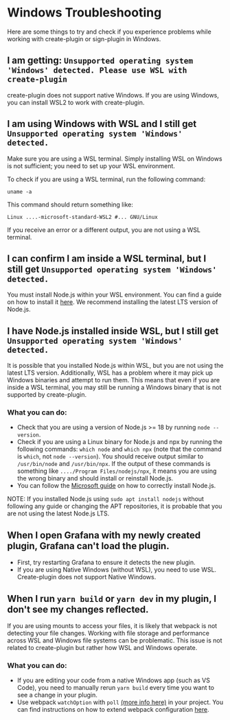 # Windows Troubleshooting

Here are some things to try and check if you experience problems while working with create-plugin or sign-plugin in Windows.

## I am getting: `Unsupported operating system 'Windows' detected. Please use WSL with create-plugin`

create-plugin does not support native Windows. If you are using Windows, you can install WSL2 to work with create-plugin.

## I am using Windows with WSL and I still get `Unsupported operating system 'Windows' detected.`

Make sure you are using a WSL terminal. Simply installing WSL on Windows is not sufficient; you need to set up your WSL environment.

To check if you are using a WSL terminal, run the following command:

`uname -a`

This command should return something like:

`Linux ....-microsoft-standard-WSL2 #... GNU/Linux`

If you receive an error or a different output, you are not using a WSL terminal.

## I can confirm I am inside a WSL terminal, but I still get `Unsupported operating system 'Windows' detected.`

You must install Node.js within your WSL environment. You can find a guide on how to install it [here](https://learn.microsoft.com/en-us/windows/dev-environment/javascript/nodejs-on-wsl). We recommend installing the latest LTS version of Node.js.

## I have Node.js installed inside WSL, but I still get `Unsupported operating system 'Windows' detected.`

It is possible that you installed Node.js within WSL, but you are not using the latest LTS version. Additionally, WSL has a problem where it may pick up Windows binaries and attempt to run them. This means that even if you are inside a WSL terminal, you may still be running a Windows binary that is not supported by create-plugin.

### What you can do:

- Check that you are using a version of Node.js >= 18 by running `node --version`.
- Check if you are using a Linux binary for Node.js and npx by running the following commands: `which node` and `which npx` (note that the command is `which`, not `node --version`). You should receive output similar to `/usr/bin/node` and `/usr/bin/npx`. If the output of these commands is something like `..../Program Files/nodejs/npx`, it means you are using the wrong binary and should install or reinstall Node.js.
- You can follow the [Microsoft guide](https://learn.microsoft.com/en-us/windows/dev-environment/javascript/nodejs-on-wsl) on how to correctly install Node.js.

NOTE: If you installed Node.js using `sudo apt install nodejs` without following any guide or changing the APT repositories, it is probable that you are not using the latest Node.js LTS.

## When I open Grafana with my newly created plugin, Grafana can't load the plugin.

- First, try restarting Grafana to ensure it detects the new plugin.
- If you are using Native Windows (without WSL), you need to use WSL. Create-plugin does not support Native Windows.

## When I run `yarn build` or `yarn dev` in my plugin, I don't see my changes reflected.

If you are using mounts to access your files, it is likely that webpack is not detecting your file changes. Working with file storage and performance across WSL and Windows file systems can be problematic. This issue is not related to create-plugin but rather how WSL and Windows operate.

### What you can do:

- If you are editing your code from a native Windows app (such as VS Code), you need to manually rerun `yarn build` every time you want to see a change in your plugin.
- Use webpack `watchOption` with `poll` [(more info here)](https://webpack.js.org/configuration/watch/#watchoptionspoll) in your project. You can find instructions on how to extend webpack configuration [here](https://grafana.com/developers/plugin-tools/create-a-plugin/extend-configurations).
